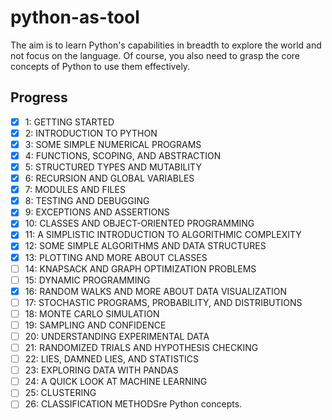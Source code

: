 # python-as-tool

The aim is to learn Python's capabilities in breadth to explore the world and not focus on the language. Of course, you also need to grasp the core concepts of Python to use them effectively.

## Progress

- [x] 1: GETTING STARTED
- [x] 2: INTRODUCTION TO PYTHON
- [x] 3: SOME SIMPLE NUMERICAL PROGRAMS
- [x] 4: FUNCTIONS, SCOPING, AND ABSTRACTION
- [x] 5: STRUCTURED TYPES AND MUTABILITY
- [x] 6: RECURSION AND GLOBAL VARIABLES
- [x] 7: MODULES AND FILES
- [x] 8: TESTING AND DEBUGGING
- [x] 9: EXCEPTIONS AND ASSERTIONS
- [x] 10: CLASSES AND OBJECT-ORIENTED PROGRAMMING
- [x] 11: A SIMPLISTIC INTRODUCTION TO ALGORITHMIC COMPLEXITY
- [x] 12: SOME SIMPLE ALGORITHMS AND DATA STRUCTURES
- [x] 13: PLOTTING AND MORE ABOUT CLASSES
- [ ] 14: KNAPSACK AND GRAPH OPTIMIZATION PROBLEMS
- [ ] 15: DYNAMIC PROGRAMMING
- [x] 16: RANDOM WALKS AND MORE ABOUT DATA VISUALIZATION
- [ ] 17: STOCHASTIC PROGRAMS, PROBABILITY, AND DISTRIBUTIONS
- [ ] 18: MONTE CARLO SIMULATION
- [ ] 19: SAMPLING AND CONFIDENCE
- [ ] 20: UNDERSTANDING EXPERIMENTAL DATA
- [ ] 21: RANDOMIZED TRIALS AND HYPOTHESIS CHECKING
- [ ] 22: LIES, DAMNED LIES, AND STATISTICS
- [ ] 23: EXPLORING DATA WITH PANDAS
- [ ] 24: A QUICK LOOK AT MACHINE LEARNING
- [ ] 25: CLUSTERING
- [ ] 26: CLASSIFICATION METHODSre Python concepts.
